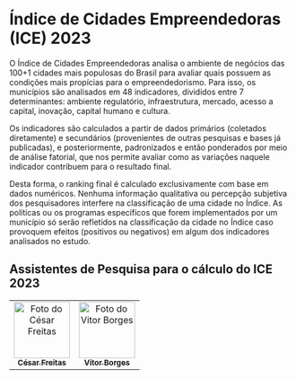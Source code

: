 # Índice de Cidades Empreendedoras (ICE) 2023

O Índice de Cidades Empreendedoras analisa o ambiente de negócios das 100+1 cidades mais populosas do Brasil para avaliar quais possuem as condições mais propícias para o empreendedorismo. Para isso, os municípios são analisados em 48 indicadores, divididos entre 7 determinantes: ambiente regulatório, infraestrutura, mercado, acesso a capital, inovação, capital humano e cultura.

Os indicadores são calculados a partir de dados primários (coletados diretamente) e secundários (provenientes de outras pesquisas e bases já publicadas), e posteriormente, padronizados e então ponderados por meio de análise fatorial, que nos permite avaliar como as variações naquele indicador contribuem para o resultado final.

Desta forma, o ranking final é calculado exclusivamente com base em dados numéricos. Nenhuma informação qualitativa ou percepção subjetiva dos pesquisadores interfere na classificação de uma cidade no Índice. As políticas ou os programas específicos que forem implementados por um município só serão refletidos na classificação da cidade no Índice caso provoquem efeitos (positivos ou negativos) em algum dos indicadores analisados no estudo.

## Assistentes de Pesquisa para o cálculo do ICE 2023

<table>
  <tr>
    <td align="center">
      <a href="#">
        <img src="https://avatars.githubusercontent.com/u/87819151?v=4" width="100px;" alt="Foto do César Freitas"/><br>
        <sub>
          <b>César Freitas</b>
        </sub>
      </a>
    </td>
    <td align="center">
      <a href="#">
        <img src="https://avatars.githubusercontent.com/u/52558320?v=4" width="100px;" alt="Foto do Vitor Borges"/><br>
        <sub>
          <b>Vitor Borges</b>
        </sub>
      </a>
    </td>
  </tr>
</table>
